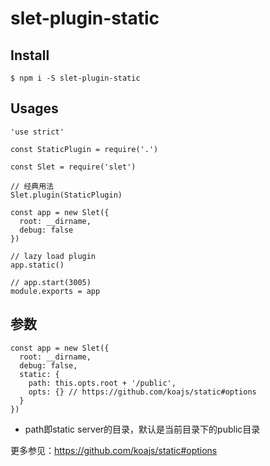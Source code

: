 # slet-plugin-static

## Install

```
$ npm i -S slet-plugin-static
```

## Usages

```
'use strict'

const StaticPlugin = require('.')

const Slet = require('slet')

// 经典用法
Slet.plugin(StaticPlugin)

const app = new Slet({
  root: __dirname,
  debug: false
})

// lazy load plugin
app.static()

// app.start(3005)
module.exports = app

```

## 参数

```
const app = new Slet({
  root: __dirname,
  debug: false,
  static: {
    path: this.opts.root + '/public',
    opts: {} // https://github.com/koajs/static#options
  }
})
```

- path即static server的目录，默认是当前目录下的public目录

更多参见：https://github.com/koajs/static#options
